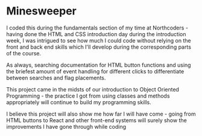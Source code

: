 # Minesweeper

I coded this during the fundamentals section of my time at Northcoders - having done the HTML and CSS introduction day during the introduction week, I was intrigued to see how much I could code without relying on the front and back end skills which I'll develop during the corresponding parts of the course.

As always, searching documentation for HTML button functions and using the briefest amount of event handling for different clicks to differentiate between searches and flag placements.

This project came in the midsts of our introduction to Object Oriented Programming - the practice I got from using classes and methods appropriately will continue to build my programming skills.

I believe this project will also show me how far I will have come - going from HTML buttons to React and other front-end systems will surely show the improvements I have gone through while coding
